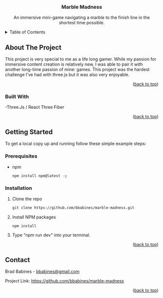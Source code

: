<a name="readme-top"></a>

<br />
<div align="center">
  <a href="https://github.com/bbabines/marble-madness">
  </a>

<h3 align="center">Marble Madness</h3>

  <p align="center">
    An immersive mini-game navigating a marble to the finish line in the shortest time possible.
    <br />
  </p>
</div>

<!-- TABLE OF CONTENTS -->
<details>
  <summary>Table of Contents</summary>
  <ol>
    <li>
      <a href="#about-the-project">About The Project</a>
      <ul>
        <li><a href="#built-with">Built With</a></li>
      </ul>
    </li>
    <li>
      <a href="#getting-started">Getting Started</a>
      <ul>
        <li><a href="#prerequisites">Prerequisites</a></li>
        <li><a href="#installation">Installation</a></li>
      </ul>
    </li>
    <li><a href="#contact">Contact</a></li>
  </ol>
</details>

<!-- ABOUT THE PROJECT -->

## About The Project

This project is very special to me as a life long gamer. While my passion for immersive content creation is relatively new, I was able to pair it with another long-time passion of mine: games. This project was the hardest challenge I've had with three.js but it was also very enjoyable.

<p align="right">(<a href="#readme-top">back to top</a>)</p>

### Built With

-Three.Js / React Three Fiber

<p align="right">(<a href="#readme-top">back to top</a>)</p>

<!-- GETTING STARTED -->

## Getting Started

To get a local copy up and running follow these simple example steps:

### Prerequisites

- npm
  ```sh
  npm install npm@latest -g
  ```

### Installation

1. Clone the repo
   ```sh
   git clone https://github.com/bbabines/marble-madness.git
   ```
2. Install NPM packages
   ```sh
   npm install
   ```
3. Type "npm run dev" into your terminal.

<p align="right">(<a href="#readme-top">back to top</a>)</p>

<!-- USAGE EXAMPLES -->

<!-- CONTACT -->

## Contact

Brad Babines - bbabines@gmail.com

Project Link: https://github.com/bbabines/marble-madness

<p align="right">(<a href="#readme-top">back to top</a>)</p>
